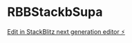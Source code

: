 # RBBStackbSupa

[Edit in StackBlitz next generation editor ⚡️](https://stackblitz.com/~/github.com/lawlor2048/RBBStackbSupa)